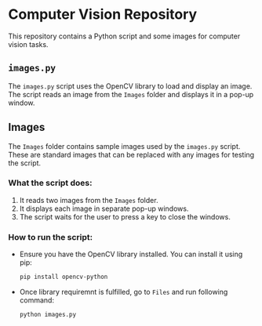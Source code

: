 # Computer Vision Repository

This repository contains a Python script and some images for computer vision tasks.

## `images.py`
The `images.py` script uses the OpenCV library to load and display an image. The script reads an image from the `Images` folder and displays it in a pop-up window.

## Images
The `Images` folder contains sample images used by the `images.py` script. These are standard images that can be replaced with any images for testing the script.

### What the script does:
1. It reads two images from the `Images` folder.
2. It displays each image in separate pop-up windows.
3. The script waits for the user to press a key to close the windows.

### How to run the script:
- Ensure you have the OpenCV library installed. You can install it using pip:
  ```bash
  pip install opencv-python

- Once library requiremnt is fulfilled, go to `Files` and run following command:
  ```bash
  python images.py
